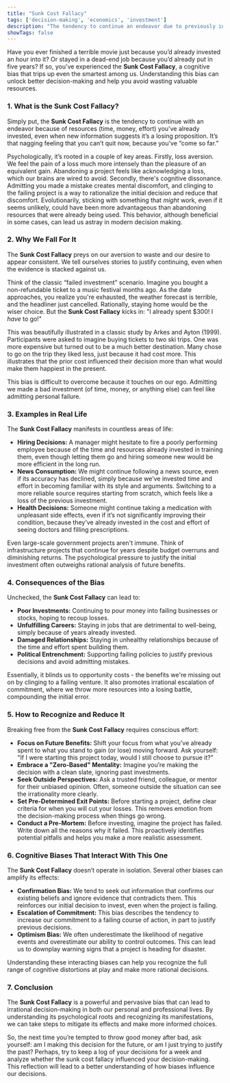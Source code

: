 ```yaml
---
title: "Sunk Cost Fallacy"
tags: ['decision-making', 'economics', 'investment']
description: "The tendency to continue an endeavor due to previously invested resources (time, money, effort) despite new evidence suggesting that terminating the endeavor would be more beneficial."
showTags: false
---
```



Have you ever finished a terrible movie just because you’d already invested an hour into it? Or stayed in a dead-end job because you’d already put in five years? If so, you've experienced the **Sunk Cost Fallacy**, a cognitive bias that trips up even the smartest among us. Understanding this bias can unlock better decision-making and help you avoid wasting valuable resources.

### 1. What is the Sunk Cost Fallacy?

Simply put, the **Sunk Cost Fallacy** is the tendency to continue with an endeavor because of resources (time, money, effort) you've already invested, even when new information suggests it’s a losing proposition. It’s that nagging feeling that you can’t quit now, because you’ve “come so far.”

Psychologically, it’s rooted in a couple of key areas. Firstly, loss aversion. We feel the pain of a loss much more intensely than the pleasure of an equivalent gain. Abandoning a project feels like acknowledging a loss, which our brains are wired to avoid. Secondly, there's cognitive dissonance. Admitting you made a mistake creates mental discomfort, and clinging to the failing project is a way to rationalize the initial decision and reduce that discomfort. Evolutionarily, sticking with something that *might* work, even if it seems unlikely, could have been more advantageous than abandoning resources that were already being used. This behavior, although beneficial in some cases, can lead us astray in modern decision making.

### 2. Why We Fall For It

The **Sunk Cost Fallacy** preys on our aversion to waste and our desire to appear consistent. We tell ourselves stories to justify continuing, even when the evidence is stacked against us.

Think of the classic “failed investment” scenario. Imagine you bought a non-refundable ticket to a music festival months ago. As the date approaches, you realize you're exhausted, the weather forecast is terrible, and the headliner just cancelled. Rationally, staying home would be the wiser choice. But the **Sunk Cost Fallacy** kicks in: "I already spent $300! I *have* to go!"

This was beautifully illustrated in a classic study by Arkes and Ayton (1999). Participants were asked to imagine buying tickets to two ski trips. One was more expensive but turned out to be a much better destination. Many chose to go on the trip they liked less, just because it had cost more. This illustrates that the prior cost influenced their decision more than what would make them happiest in the present.

This bias is difficult to overcome because it touches on our ego. Admitting we made a bad investment (of time, money, or anything else) can feel like admitting personal failure.

### 3. Examples in Real Life

The **Sunk Cost Fallacy** manifests in countless areas of life:

*   **Hiring Decisions:** A manager might hesitate to fire a poorly performing employee because of the time and resources already invested in training them, even though letting them go and hiring someone new would be more efficient in the long run.
*   **News Consumption:** We might continue following a news source, even if its accuracy has declined, simply because we’ve invested time and effort in becoming familiar with its style and arguments. Switching to a more reliable source requires starting from scratch, which feels like a loss of the previous investment.
*   **Health Decisions:** Someone might continue taking a medication with unpleasant side effects, even if it’s not significantly improving their condition, because they’ve already invested in the cost and effort of seeing doctors and filling prescriptions.

Even large-scale government projects aren't immune. Think of infrastructure projects that continue for years despite budget overruns and diminishing returns. The psychological pressure to justify the initial investment often outweighs rational analysis of future benefits.

### 4. Consequences of the Bias

Unchecked, the **Sunk Cost Fallacy** can lead to:

*   **Poor Investments:** Continuing to pour money into failing businesses or stocks, hoping to recoup losses.
*   **Unfulfilling Careers:** Staying in jobs that are detrimental to well-being, simply because of years already invested.
*   **Damaged Relationships:** Staying in unhealthy relationships because of the time and effort spent building them.
*   **Political Entrenchment:** Supporting failing policies to justify previous decisions and avoid admitting mistakes.

Essentially, it blinds us to opportunity costs - the benefits we're missing out on by clinging to a failing venture. It also promotes irrational escalation of commitment, where we throw more resources into a losing battle, compounding the initial error.

### 5. How to Recognize and Reduce It

Breaking free from the **Sunk Cost Fallacy** requires conscious effort:

*   **Focus on Future Benefits:** Shift your focus from what you've already spent to what you stand to gain (or lose) moving forward. Ask yourself: "If I were starting this project today, would I still choose to pursue it?"
*   **Embrace a "Zero-Based" Mentality:** Imagine you’re making the decision with a clean slate, ignoring past investments.
*   **Seek Outside Perspectives:** Ask a trusted friend, colleague, or mentor for their unbiased opinion. Often, someone outside the situation can see the irrationality more clearly.
*   **Set Pre-Determined Exit Points:** Before starting a project, define clear criteria for when you will cut your losses. This removes emotion from the decision-making process when things go wrong.
*   **Conduct a Pre-Mortem:** Before investing, imagine the project has failed. Write down all the reasons why it failed. This proactively identifies potential pitfalls and helps you make a more realistic assessment.

### 6. Cognitive Biases That Interact With This One

The **Sunk Cost Fallacy** doesn’t operate in isolation. Several other biases can amplify its effects:

*   **Confirmation Bias:** We tend to seek out information that confirms our existing beliefs and ignore evidence that contradicts them. This reinforces our initial decision to invest, even when the project is failing.
*   **Escalation of Commitment:** This bias describes the tendency to increase our commitment to a failing course of action, in part to justify previous decisions.
*   **Optimism Bias:** We often underestimate the likelihood of negative events and overestimate our ability to control outcomes. This can lead us to downplay warning signs that a project is heading for disaster.

Understanding these interacting biases can help you recognize the full range of cognitive distortions at play and make more rational decisions.

### 7. Conclusion

The **Sunk Cost Fallacy** is a powerful and pervasive bias that can lead to irrational decision-making in both our personal and professional lives. By understanding its psychological roots and recognizing its manifestations, we can take steps to mitigate its effects and make more informed choices.

So, the next time you’re tempted to throw good money after bad, ask yourself: am I making this decision for the future, or am I just trying to justify the past? Perhaps, try to keep a log of your decisions for a week and analyze whether the sunk cost fallacy influenced your decision-making. This reflection will lead to a better understanding of how biases influence our decisions.

